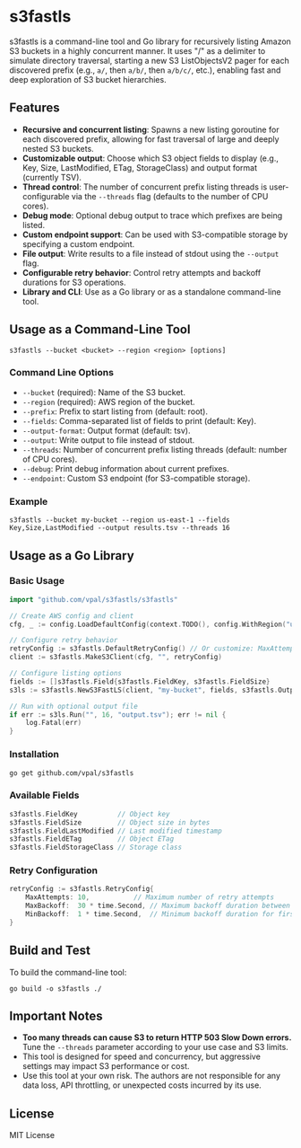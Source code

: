 # s3fastls

s3fastls is a command-line tool and Go library for recursively listing Amazon S3 buckets in a highly concurrent manner. It uses "/" as a delimiter to simulate directory traversal, starting a new S3 ListObjectsV2 pager for each discovered prefix (e.g., `a/`, then `a/b/`, then `a/b/c/`, etc.), enabling fast and deep exploration of S3 bucket hierarchies.

## Features
- **Recursive and concurrent listing**: Spawns a new listing goroutine for each discovered prefix, allowing for fast traversal of large and deeply nested S3 buckets.
- **Customizable output**: Choose which S3 object fields to display (e.g., Key, Size, LastModified, ETag, StorageClass) and output format (currently TSV).
- **Thread control**: The number of concurrent prefix listing threads is user-configurable via the `--threads` flag (defaults to the number of CPU cores).
- **Debug mode**: Optional debug output to trace which prefixes are being listed.
- **Custom endpoint support**: Can be used with S3-compatible storage by specifying a custom endpoint.
- **File output**: Write results to a file instead of stdout using the `--output` flag.
- **Configurable retry behavior**: Control retry attempts and backoff durations for S3 operations.
- **Library and CLI**: Use as a Go library or as a standalone command-line tool.

## Usage as a Command-Line Tool
```
s3fastls --bucket <bucket> --region <region> [options]
```

### Command Line Options
- `--bucket` (required): Name of the S3 bucket.
- `--region` (required): AWS region of the bucket.
- `--prefix`: Prefix to start listing from (default: root).
- `--fields`: Comma-separated list of fields to print (default: Key).
- `--output-format`: Output format (default: tsv).
- `--output`: Write output to file instead of stdout.
- `--threads`: Number of concurrent prefix listing threads (default: number of CPU cores).
- `--debug`: Print debug information about current prefixes.
- `--endpoint`: Custom S3 endpoint (for S3-compatible storage).

### Example
```
s3fastls --bucket my-bucket --region us-east-1 --fields Key,Size,LastModified --output results.tsv --threads 16
```

## Usage as a Go Library

### Basic Usage
```go
import "github.com/vpal/s3fastls/s3fastls"

// Create AWS config and client
cfg, _ := config.LoadDefaultConfig(context.TODO(), config.WithRegion("us-east-1"))

// Configure retry behavior
retryConfig := s3fastls.DefaultRetryConfig() // Or customize: MaxAttempts, MaxBackoff, MinBackoff
client := s3fastls.MakeS3Client(cfg, "", retryConfig)

// Configure listing options
fields := []s3fastls.Field{s3fastls.FieldKey, s3fastls.FieldSize}
s3ls := s3fastls.NewS3FastLS(client, "my-bucket", fields, s3fastls.OutputTSV, false, 16)

// Run with optional output file
if err := s3ls.Run("", 16, "output.tsv"); err != nil {
    log.Fatal(err)
}
```

### Installation
```
go get github.com/vpal/s3fastls
```

### Available Fields
```go
s3fastls.FieldKey          // Object key
s3fastls.FieldSize         // Object size in bytes
s3fastls.FieldLastModified // Last modified timestamp
s3fastls.FieldETag         // Object ETag
s3fastls.FieldStorageClass // Storage class
```

### Retry Configuration
```go
retryConfig := s3fastls.RetryConfig{
    MaxAttempts: 10,           // Maximum number of retry attempts
    MaxBackoff:  30 * time.Second, // Maximum backoff duration between retries
    MinBackoff:  1 * time.Second,  // Minimum backoff duration for first retry
}
```

## Build and Test
To build the command-line tool:
```
go build -o s3fastls ./
```

## Important Notes
- **Too many threads can cause S3 to return HTTP 503 Slow Down errors.** Tune the `--threads` parameter according to your use case and S3 limits.
- This tool is designed for speed and concurrency, but aggressive settings may impact S3 performance or cost.
- Use this tool at your own risk. The authors are not responsible for any data loss, API throttling, or unexpected costs incurred by its use.

## License
MIT License
